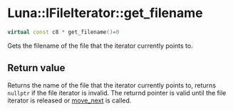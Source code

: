 # Luna::IFileIterator::get_filename

```c++
virtual const c8 * get_filename()=0
```

Gets the filename of the file that the iterator currently points to. 



## Return value
Returns the name of the file that the iterator currently points to, returns `nullptr` if the file iterator is invalid. The returnd pointer is valid until the file iterator is released or [move_next](struct_luna_1_1_i_file_iterator_1af8a906d9fcf3404a102db1094f874163.md) is called. 

